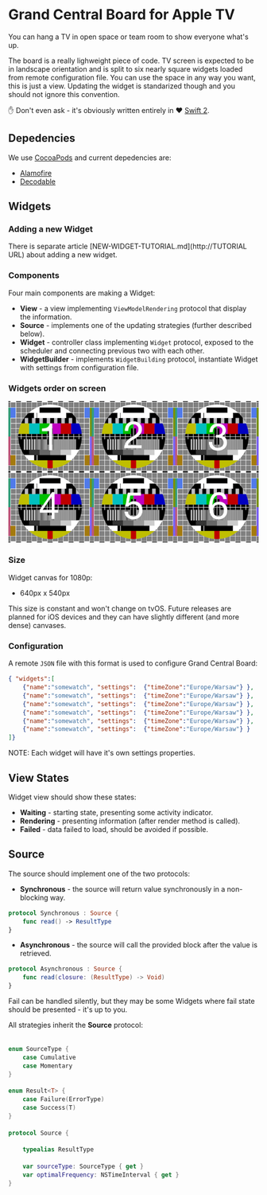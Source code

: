 Grand Central Board for Apple TV
================================

You can hang a TV in open space or team room to show everyone what's up. 

The board is a really lighweight piece of code. TV screen is expected to be in landscape orientation and is split to six nearly square widgets loaded from remote configuration file. You can use the space in any way you want, this is just a view. Updating the widget is standarized though and you should not ignore this convention.

✋ Don't even ask - it's obviously written entirely in ♥️ [Swift 2](https://swift.org).

## Depedencies

We use [CocoaPods](https://cocoapods.org) and current depedencies are:

- [Alamofire](https://github.com/Alamofire/Alamofire)
- [Decodable](https://github.com/Anviking/Decodable)

## Widgets

### Adding a new Widget

There is separate article [NEW-WIDGET-TUTORIAL.md](http://TUTORIAL URL) about adding a new widget.

### Components

Four main components are making a Widget:

- **View** - a view implementing `ViewModelRendering` protocol that display the information.
- **Source** - implements one of the updating strategies (further described below).
- **Widget** - controller class implementing `Widget` protocol, exposed to the scheduler and connecting previous two with each other.
- **WidgetBuilder** - implements `WidgetBuilding` protocol, instantiate Widget with settings from configuration file.

### Widgets order on screen

![image](./README/widgets.png)

### Size

Widget canvas for 1080p:

- 640px x 540px

This size is constant and won't change on tvOS. Future releases are planned for iOS devices and they can have slightly different (and more dense) canvases.

### Configuration

A remote `JSON` file with this format is used to configure Grand Central Board:

```json
{ "widgets":[ 
    {"name":"somewatch", "settings":  {"timeZone":"Europe/Warsaw"} },
    {"name":"somewatch", "settings":  {"timeZone":"Europe/Warsaw"} },
    {"name":"somewatch", "settings":  {"timeZone":"Europe/Warsaw"} },
    {"name":"somewatch", "settings":  {"timeZone":"Europe/Warsaw"} },
    {"name":"somewatch", "settings":  {"timeZone":"Europe/Warsaw"} },
    {"name":"somewatch", "settings":  {"timeZone":"Europe/Warsaw"} }
]}

```

NOTE: Each widget will have it's own settings properties.

## View States

Widget view should show these states:

- **Waiting** - starting state, presenting some activity indicator.
- **Rendering** - presenting information (after render method is called).
- **Failed** - data failed to load, should be avoided if possible.

## Source

The source should implement one of the two protocols:

- **Synchronous** - the source will return value synchronously in a non-blocking way.

```swift
protocol Synchronous : Source {
    func read() -> ResultType
}
```

- **Asynchronous** - the source will call the provided block after the value is retrieved. 

```swift
protocol Asynchronous : Source {
    func read(closure: (ResultType) -> Void)
}
```

Fail can be handled silently, but they may be some Widgets where fail state should be presented - it's up to you.

All strategies inherit the **Source** protocol:

```swift

enum SourceType {
    case Cumulative
    case Momentary
}

enum Result<T> {
    case Failure(ErrorType)
    case Success(T)
}

protocol Source {

    typealias ResultType

    var sourceType: SourceType { get }
    var optimalFrequency: NSTimeInterval { get }
}
```